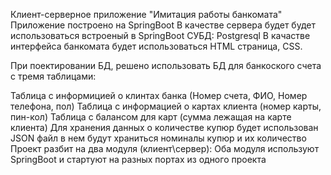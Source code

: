 Клиент-серверное приложение "Имитация работы банкомата" Приложение построено на SpringBoot В качестве сервера будет будет использоваться встроеный в SpringBoot СУБД: Postgresql В качастве интерфейса банкомата будет использоваться HTML страница, CSS.

При поектировании БД, решено использовать БД для банкоского счета с тремя таблицами:

Таблица с информицией о клинтах банка (Номер счета, ФИО, Номер телефона, пол)
Таблица с информацией о картах клиента (номер карты, пин-кол)
Таблица с балансом для карт (сумма лежащая на карте клиента) Для хранения данных о количестве купюр будет использован JSON файл в нем будут храниться номиналы купюр и их количество
Проект разбит на два модуля (клиент\сервер): Оба модуля используют SpringBoot и стартуют на разных портах из одного проекта
